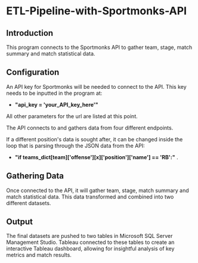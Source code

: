 # ETL-Pipeline-with-Sportmonks-API
## Introduction
This program connects to the Sportmonks API to gather team, stage, match summary and match statistical data. 

## Configuration
An API key for Sportmonks will be needed to connect to the API.
This key needs to be inputted in the program at:
  - **"api_key = 'your_API_key_here'"**

All other parameters for the url are listed at this point. 

The API connects to and gathers data from four different endpoints.

If a different position's data is sought after, it can be changed inside the loop that is parsing through the JSON data from the API:
  - **"if teams_dict[team]['offense'][x]['position']['name'] == 'RB':"** .

## Gathering Data
Once connected to the API, it will gather team, stage, match summary and match statistical data. This data transformed and combined into two different datasets.

## Output
The final datasets are pushed to two tables in Microsoft SQL Server Management Studio. Tableau connected to these tables to create an interactive Tableau dashboard, allowing for insightful analysis of key metrics and match results.
